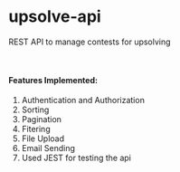 # upsolve-api
REST API to manage contests for upsolving

<br /> 

#### Features Implemented: 
1. Authentication and Authorization 
2. Sorting
3. Pagination
4. Fitering
5. File Upload
6. Email Sending
7. Used JEST for testing the api
